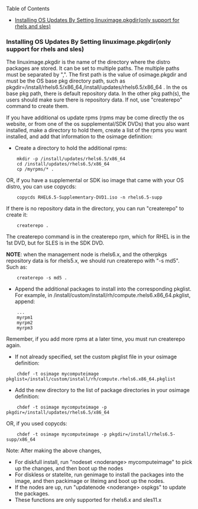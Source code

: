 <!-- START doctoc generated TOC please keep comment here to allow auto update -->
<!-- DON'T EDIT THIS SECTION, INSTEAD RE-RUN doctoc TO UPDATE -->
Table of Contents

- [Installing OS Updates By Setting linuximage.pkgdir(only support for rhels and sles)](#installing-os-updates-by-setting-linuximagepkgdironly-support-for-rhels-and-sles)

<!-- END doctoc generated TOC please keep comment here to allow auto update -->

### Installing OS Updates By Setting linuximage.pkgdir(only support for rhels and sles)

The linuximage.pkgdir is the name of the directory where the distro packages are stored. It can be set to multiple paths. The multiple paths must be separated by ",". The first path is the value of osimage.pkgdir and must be the OS base pkg directory path, such as pkgdir=/install/rhels6.5/x86_64,/install/updates/rhels6.5/x86_64 . In the os base pkg path, there is default repository data. In the other pkg path(s), the users should make sure there is repository data. If not, use "createrepo" command to create them. 

If you have additional os update rpms (rpms may be come directly the os website, or from one of the os supplemental/SDK DVDs) that you also want installed, make a directory to hold them, create a list of the rpms you want installed, and add that information to the osimage definition: 

  * Create a directory to hold the additional rpms: 

~~~~    
    mkdir -p /install/updates/rhels6.5/x86_64 
    cd /install/updates/rhels6.5/x86_64 
    cp /myrpms/* .
~~~~   

OR, if you have a supplemental or SDK iso image that came with your OS distro, you can use copycds:

~~~~
    copycds RHEL6.5-Supplementary-DVD1.iso -n rhels6.5-supp
~~~~


If there is no repository data in the directory, you can run "createrepo" to create it: 

~~~~    
    createrepo .
~~~~    

The createrepo command is in the createrepo rpm, which for RHEL is in the 1st DVD, but for SLES is in the SDK DVD. 

**NOTE**: when the management node is rhels6.x, and the otherpkgs repository data is for rhels5.x, we should run createrepo with "-s md5". Such as: 

~~~~    
    createrepo -s md5 .
~~~~    

  * Append the additional packages to install into the corresponding pkglist. For example, in /install/custom/install/rh/compute.rhels6.x86_64.pkglist, append: 
    

~~~~
    ...
    myrpm1
    myrpm2
    myrpm3
~~~~

Remember, if you add more rpms at a later time, you must run createrepo again. 
    

  * If not already specified, set the custom pkglist file in your osimage definition: 
 
~~~~   
    chdef -t osimage mycomputeimage pkglist=/install/custom/install/rh/compute.rhels6.x86_64.pkglist
~~~~    
 

  * Add the new directory to the list of package directories in your osimage definition: 

~~~~   
    chdef -t osimage mycomputeimage -p pkgdir=/install/updates/rhels6.5/x86_64
~~~~    

OR, if you used copycds:

~~~~   
    chdef -t osimage mycomputeimage -p pkgdir=/install/rhels6.5-supp/x86_64
~~~~    



Note: After making the above changes, 

  * For diskfull install, run "nodeset &lt;noderange&gt; mycomputeimage" to pick up the changes, and then boot up the nodes 
  * For diskless or statelite, run genimage to install the packages into the image, and then packimage or liteimg and boot up the nodes. 
  * If the nodes are up, run "updatenode &lt;noderange&gt; ospkgs" to update the packages. 
  * These functions are only supported for rhels6.x and sles11.x 
